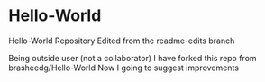 # Hello-World
Hello-World Repository
Edited from the readme-edits branch

Being outside user (not a collaborator) 
I have forked this repo from brasheedg/Hello-World
Now I going to suggest improvements
